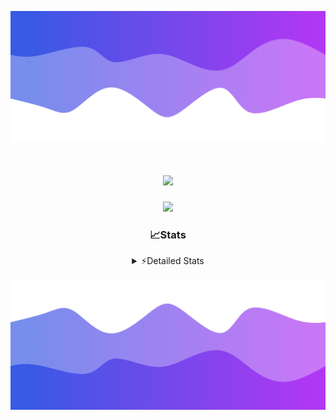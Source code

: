 ![Header](./header.png)
<div align="center">

<h1 align="center">
  <a href="https://git.io/typing-svg">
    <img src="https://readme-typing-svg.herokuapp.com/?lines=Hello,+There!+%F0%9F%91%8B;This+is+chicho.;Owner+on+Ocean;&center=true&size=25">
  </a>
</h1>
  
<p align="center">
  <img src="https://lanyard.cnrad.dev/api/852683595378196480" />
</p>

### 📈Stats
<details>
    <summary> ⚡Detailed Stats</summary>
    <br/>

<!--START_SECTION:waka-->
![Code Time](http://img.shields.io/badge/Code%20Time-444%20hrs%2011%20mins-blue)

![Profile Views](http://img.shields.io/badge/Profile%20Views-22-blue)

**🐱 My GitHub Data** 

> 📦 43.6 kB Used in GitHub's Storage 
 > 
> 🏆 37 Contributions in the Year 2023
 > 
> 🚫 Not Opted to Hire
 > 
> 📜 9 Public Repositories 
 > 
> 🔑 8 Private Repositories 
 > 
**I'm a Night 🦉** 

```text
🌞 Morning                17 commits          █░░░░░░░░░░░░░░░░░░░░░░░░   05.50 % 
🌆 Daytime                31 commits          ███░░░░░░░░░░░░░░░░░░░░░░   10.03 % 
🌃 Evening                150 commits         ████████████░░░░░░░░░░░░░   48.54 % 
🌙 Night                  111 commits         █████████░░░░░░░░░░░░░░░░   35.92 % 
```
📅 **I'm Most Productive on Tuesday** 

```text
Monday                   19 commits          ██░░░░░░░░░░░░░░░░░░░░░░░   06.15 % 
Tuesday                  73 commits          ██████░░░░░░░░░░░░░░░░░░░   23.62 % 
Wednesday                58 commits          █████░░░░░░░░░░░░░░░░░░░░   18.77 % 
Thursday                 41 commits          ███░░░░░░░░░░░░░░░░░░░░░░   13.27 % 
Friday                   36 commits          ███░░░░░░░░░░░░░░░░░░░░░░   11.65 % 
Saturday                 31 commits          ███░░░░░░░░░░░░░░░░░░░░░░   10.03 % 
Sunday                   51 commits          ████░░░░░░░░░░░░░░░░░░░░░   16.50 % 
```


📊 **This Week I Spent My Time On** 

```text
🕑︎ Time Zone: America/Argentina/Buenos_Aires

💬 Programming Languages: 
HTML                     10 hrs 30 mins      █████████████░░░░░░░░░░░░   51.94 % 
JavaScript               4 hrs 21 mins       █████░░░░░░░░░░░░░░░░░░░░   21.54 % 
Python                   3 hrs 45 mins       █████░░░░░░░░░░░░░░░░░░░░   18.60 % 
CSS                      58 mins             █░░░░░░░░░░░░░░░░░░░░░░░░   04.80 % 
JSON                     36 mins             █░░░░░░░░░░░░░░░░░░░░░░░░   02.97 % 

🔥 Editors: 
VS Code                  20 hrs 14 mins      █████████████████████████   100.00 % 

🐱‍💻 Projects: 
Unknown Project          12 hrs 24 mins      ███████████████░░░░░░░░░░   61.34 % 
ArgBuyReps               6 hrs 30 mins       ████████░░░░░░░░░░░░░░░░░   32.17 % 
Coder                    42 mins             █░░░░░░░░░░░░░░░░░░░░░░░░   03.47 % 
ArgenBuyReps             27 mins             █░░░░░░░░░░░░░░░░░░░░░░░░   02.23 % 
3HU62LE9                 9 mins              ░░░░░░░░░░░░░░░░░░░░░░░░░   00.79 % 

💻 Operating System: 
Windows                  20 hrs 14 mins      █████████████████████████   100.00 % 
```

**I Mostly Code in JavaScript** 

```text
JavaScript               8 repos             ████████░░░░░░░░░░░░░░░░░   32.00 % 
CSS                      4 repos             ████░░░░░░░░░░░░░░░░░░░░░   16.00 % 
HTML                     3 repos             ███░░░░░░░░░░░░░░░░░░░░░░   12.00 % 
C#                       2 repos             ██░░░░░░░░░░░░░░░░░░░░░░░   08.00 % 
Batchfile                1 repo              █░░░░░░░░░░░░░░░░░░░░░░░░   04.00 % 
```




 Last Updated on 12/10/2023 07:11:52 UTC
<!--END_SECTION:waka-->
</details>

![Footer](./footer.png)
